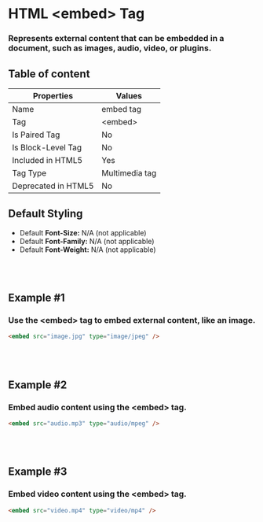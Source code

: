 # HTML &lt;embed&gt; Tag

### Represents external content that can be embedded in a document, such as images, audio, video, or plugins.



## Table of content


| Properties            | Values                                                               |
|---------------------|----------------------------------------------------------------------|
| Name                | embed tag                                                |
| Tag                 | &lt;embed&gt;                                            |
| Is Paired Tag       | No                                                  |
| Is Block-Level Tag  | No                                |
| Included in HTML5   | Yes     |
| Tag Type            | Multimedia tag     |
| Deprecated in HTML5 | No     |


## Default Styling


-	Default **Font-Size:** N/A (not applicable)
-	Default **Font-Family:** N/A (not applicable)
-	Default **Font-Weight:** N/A (not applicable)


<br>
<br>

## Example #1
### Use the &lt;embed&gt; tag to embed external content, like an image.
```html
<embed src="image.jpg" type="image/jpeg" />
``` 
<br>
<br>

## Example #2
### Embed audio content using the &lt;embed&gt; tag.
```html
<embed src="audio.mp3" type="audio/mpeg" />
``` 
<br>
<br>

## Example #3
### Embed video content using the &lt;embed&gt; tag.
```html
<embed src="video.mp4" type="video/mp4" />
``` 
<br>
<br>

